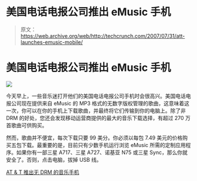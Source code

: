 # 美国电话电报公司推出 eMusic 手机

> 原文：<https://web.archive.org/web/http://techcrunch.com/2007/07/31/att-launches-emusic-mobile/>

# 美国电话电报公司推出 eMusic 手机

![](img/a542975297008afb83cf087161f55532.png)

今天早上，一些音乐迷打开他们的美国电话电报公司手机时会很高兴。美国电话电报公司现在提供来自 eMusic 的 MP3 格式的无数字版权管理的歌曲，这意味着这一次，你可以在你的手机上下载歌曲，并最终将它们传输到你的电脑上。除了非 DRM 的好处，您还会发现移动运营商提供的最大的音乐下载选择，有超过 270 万首歌曲可供购买。

然而，歌曲并不便宜，每次下载只要 99 美分。你必须以每包 7.49 美元的价格购买五包下载。最重要的是，目前只有少数手机运行浏览 eMusic 所需的定制应用程序。如果你有一部三星 A717、三星 A727、诺基亚 N75 或三星 Sync，那么你就安全了。否则，点击电脑，拔掉 USB 线。

[AT & T 推出无 DRM 的音乐手机](https://web.archive.org/web/20210612185751/http://www.electronista.com/articles/07/07/31/att.emusic.mobile/)